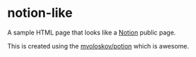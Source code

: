 # notion-like

A sample HTML page that looks like a [Notion](https://notion.so) public page.

This is created using the [mvoloskov/potion](https://github.com/mvoloskov/potion) which is awesome.
